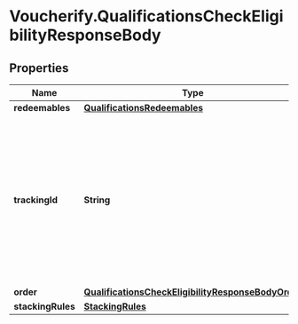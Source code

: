 # Voucherify.QualificationsCheckEligibilityResponseBody

## Properties

Name | Type | Description | Notes
------------ | ------------- | ------------- | -------------
**redeemables** | [**QualificationsRedeemables**](QualificationsRedeemables.md) |  | [optional] 
**trackingId** | **String** | This identifier is generated during voucher qualification based on your internal id (e.g., email, database ID). This is a hashed customer source ID. | [optional] 
**order** | [**QualificationsCheckEligibilityResponseBodyOrder**](QualificationsCheckEligibilityResponseBodyOrder.md) |  | [optional] 
**stackingRules** | [**StackingRules**](StackingRules.md) |  | [optional] 


